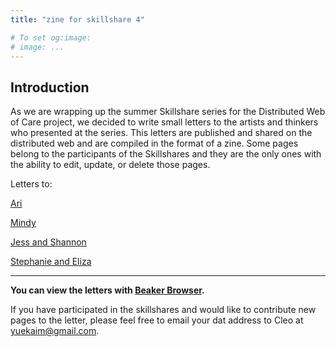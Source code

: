 ```yaml
---
title: "zine for skillshare 4"

# To set og:image:
# image: ...
---
```

## Introduction

As we are wrapping up the summer Skillshare series for the Distributed Web of Care project, we decided to write small letters to the artists and thinkers who presented at the series. This letters are published and shared on the distributed web and are compiled in the format of a zine. Some pages belong to the participants of the Skillshares and they are the only ones with the ability to edit, update, or delete those pages.

Letters to:

[Ari](dat://)

[Mindy](dat://)

[Jess and Shannon](dat://fa0e41a2ae5b518c41a02c62984ad5ed3697d57151f70a50616bdffe4591ea14/)

[Stephanie and Eliza](dat://)


***
**You can view the letters with [Beaker Browser](https://beakerbrowser.com/).**

If you have participated in the skillshares and would like to contribute new pages to the letter, please feel free to email your dat address to Cleo at [yuekaim@gmail.com](mailto:yuekaim@gmail.com).